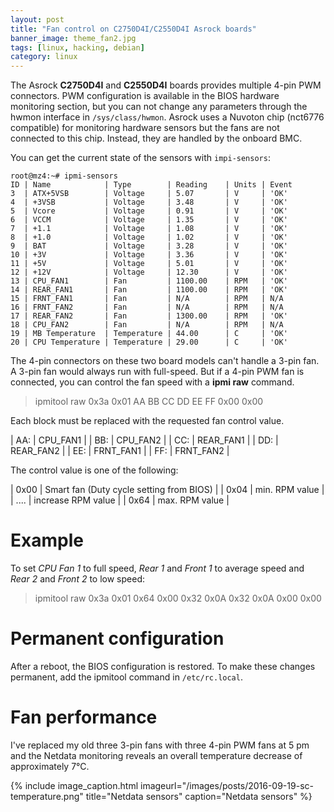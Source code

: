 ```yaml
---
layout: post
title: "Fan control on C2750D4I/C2550D4I Asrock boards"
banner_image: theme_fan2.jpg
tags: [linux, hacking, debian]
category: linux
---
```


The Asrock **C2750D4I** and **C2550D4I** boards provides multiple 4-pin PWM connectors. PWM configuration is available in the BIOS hardware monitoring
section, but you can not change any parameters through the hwmon interface in `/sys/class/hwmon`. Asrock uses a Nuvoton chip (nct6776 compatible) for monitoring
hardware sensors but the fans are not connected to this chip. Instead, they are handled by the onboard BMC.

You can get the current state of the sensors with `impi-sensors`:

<!--more-->

```
root@mz4:~# ipmi-sensors
ID | Name            | Type        | Reading    | Units | Event
3  | ATX+5VSB        | Voltage     | 5.07       | V     | 'OK'
4  | +3VSB           | Voltage     | 3.48       | V     | 'OK'
5  | Vcore           | Voltage     | 0.91       | V     | 'OK'
6  | VCCM            | Voltage     | 1.35       | V     | 'OK'
7  | +1.1            | Voltage     | 1.08       | V     | 'OK'
8  | +1.0            | Voltage     | 1.02       | V     | 'OK'
9  | BAT             | Voltage     | 3.28       | V     | 'OK'
10 | +3V             | Voltage     | 3.36       | V     | 'OK'
11 | +5V             | Voltage     | 5.01       | V     | 'OK'
12 | +12V            | Voltage     | 12.30      | V     | 'OK'
13 | CPU_FAN1        | Fan         | 1100.00    | RPM   | 'OK'
14 | REAR_FAN1       | Fan         | 1100.00    | RPM   | 'OK'
15 | FRNT_FAN1       | Fan         | N/A        | RPM   | N/A
16 | FRNT_FAN2       | Fan         | N/A        | RPM   | N/A
17 | REAR_FAN2       | Fan         | 1300.00    | RPM   | 'OK'
18 | CPU_FAN2        | Fan         | N/A        | RPM   | N/A
19 | MB Temperature  | Temperature | 44.00      | C     | 'OK'
20 | CPU Temperature | Temperature | 29.00      | C     | 'OK'
```

The 4-pin connectors on these two board models can't handle a 3-pin fan. A 3-pin fan would always run with full-speed.
But if a 4-pin PWM fan is connected, you can control the fan speed with a **ipmi raw** command.

> ipmitool raw 0x3a 0x01 AA BB CC DD EE FF 0x00 0x00

Each block must be replaced with the requested fan control value.

| AA: | CPU_FAN1        |
| BB: | CPU_FAN2        |
| CC: | REAR_FAN1       |
| DD: | REAR_FAN2       |
| EE: | FRNT_FAN1       |
| FF: | FRNT_FAN2       |

The control value is one of the following:

| 0x00 | Smart fan (Duty cycle setting from BIOS) |
| 0x04 | min. RPM value                           |
| .... | increase RPM value                       |
| 0x64 | max. RPM value                           |

# Example

To set *CPU Fan 1* to full speed, *Rear 1* and *Front 1* to average speed and *Rear 2* and *Front 2* to low speed:

> ipmitool raw 0x3a 0x01 0x64 0x00 0x32 0x0A 0x32 0x0A 0x00 0x00

# Permanent configuration

After a reboot, the BIOS configuration is restored. To make these changes permanent, add the ipmitool command
in `/etc/rc.local`.

# Fan performance

I've replaced my old three 3-pin fans with three 4-pin PWM fans at 5 pm and the Netdata monitoring reveals an overall temperature decrease of approximately 7°C.

{% include image_caption.html imageurl="/images/posts/2016-09-19-sc-temperature.png" title="Netdata sensors" caption="Netdata sensors" %}

